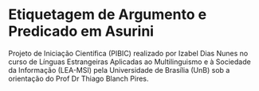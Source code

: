 
# Etiquetagem de Argumento e Predicado em Asurini

Projeto de Iniciação Científica (PIBIC) realizado por Izabel Dias Nunes no curso de Línguas Estrangeiras Aplicadas ao Multilinguismo e à Sociedade da Informação (LEA-MSI) pela Universidade de Brasília (UnB) sob a orientação do Prof Dr Thiago Blanch Pires.

